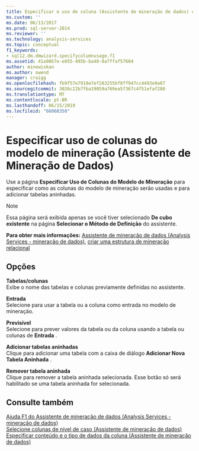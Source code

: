 ```yaml
---
title: Especificar o uso de coluna (Assistente de mineração de dados) do modelo de mineração | Microsoft Docs
ms.custom: ''
ms.date: 06/13/2017
ms.prod: sql-server-2014
ms.reviewer: ''
ms.technology: analysis-services
ms.topic: conceptual
f1_keywords:
- sql12.dm.dmwizard.specifycolumnusage.f1
ms.assetid: 41a9867e-e055-495b-ba40-0a7ffaf57604
author: minewiskan
ms.author: owend
manager: craigg
ms.openlocfilehash: fb9f57e7918e7ef283255bf8ff947cc4493e9a87
ms.sourcegitcommit: 3026c22b7fba19059a769ea5f367c4f51efaf286
ms.translationtype: MT
ms.contentlocale: pt-BR
ms.lasthandoff: 06/15/2019
ms.locfileid: "66068358"
---
```

# <a name="specify-mining-model-column-usage-data-mining-wizard"></a>Especificar uso de colunas do modelo de mineração (Assistente de Mineração de Dados)
  Use a página **Especificar Uso de Colunas do Modelo de Mineração** para especificar como as colunas do modelo de mineração serão usadas e para adicionar tabelas aninhadas.  
  
> [!NOTE]  
>  Essa página será exibida apenas se você tiver selecionado **De cubo existente** na página **Selecionar o Método de Definição** do assistente.  
  
 **Para obter mais informações:** [Assistente de mineração de dados &#40;Analysis Services - mineração de dados&#41;](data-mining/data-mining-wizard-analysis-services-data-mining.md), [criar uma estrutura de mineração relacional](data-mining/create-a-relational-mining-structure.md)  
  
## <a name="options"></a>Opções  
 **Tabelas/colunas**  
 Exibe o nome das tabelas e colunas previamente definidas no assistente.  
  
 **Entrada**  
 Selecione para usar a tabela ou a coluna como entrada no modelo de mineração.  
  
 **Previsível**  
 Selecione para prever valores da tabela ou da coluna usando a tabela ou colunas de **Entrada** .  
  
 **Adicionar tabelas aninhadas**  
 Clique para adicionar uma tabela com a caixa de diálogo **Adicionar Nova Tabela Aninhada** .  
  
 **Remover tabela aninhada**  
 Clique para remover a tabela aninhada selecionada. Esse botão só será habilitado se uma tabela aninhada for selecionada.  
  
## <a name="see-also"></a>Consulte também  
 [Ajuda F1 do Assistente de mineração de dados &#40;Analysis Services - mineração de dados&#41;](data-mining-wizard-f1-help-analysis-services-data-mining.md)   
 [Selecione colunas de nível de caso &#40;Assistente de mineração de dados&#41;](select-case-level-columns-data-mining-wizard.md)   
 [Especificar conteúdo e o tipo de dados da coluna &#40;Assistente de mineração de dados&#41;](specify-the-column-s-content-and-data-type-data-mining-wizard.md)  
  
  
